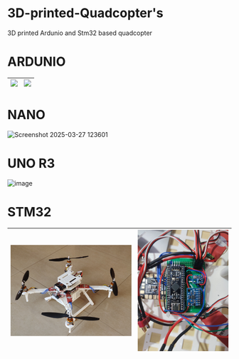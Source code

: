 # 3D-printed-Quadcopter's
3D printed Ardunio and Stm32 based quadcopter 


# ARDUNIO
| <img src= "3D-printed-Ardunio-based-Quadcopter-main/IMG_20250325_172036.jpg" > | <img src="3D-printed-Ardunio-based-Quadcopter-main/IMG_20250325_143729.jpg" > |
| --------------------------- | --------------------------- |

# NANO
![Screenshot 2025-03-27 123601](https://github.com/user-attachments/assets/cb7d2559-eb19-4b2e-9cd1-ecdd483bd6b2)

# UNO R3
![image](https://github.com/user-attachments/assets/bce1cb6d-6245-440d-ace9-5a353a3f6653)



# STM32
| <img src= "3D-printed-STM32-based-Quadcopter-main/IMAGES/IMG_20250324_160325.jpg" > | <img src="3D-printed-STM32-based-Quadcopter-main/IMAGES/IMG_20250222_200021.jpg" > |
| --------------------------- | --------------------------- |

